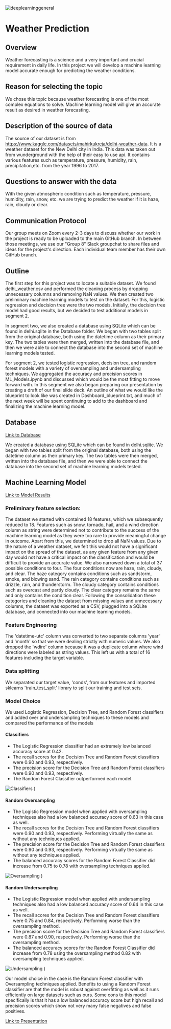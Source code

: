 ![deeplearninggeneral](https://user-images.githubusercontent.com/95719819/168449229-3b4df5d7-3ded-4cda-92c4-9c519a8229c9.png)
# Weather Prediction

## Overview

Weather forecasting is a science and a very important and crucial requirement in daily life. In this project we will develop a machine learning model accurate enough for predicting the weather conditions.

## Reason for selecting the topic

We chose this topic because weather forecasting is one of the most complex equations to solve. Machine learning model will give an accurate result as desired in weather forecasting.

## Description of the source of data

The source of our dataset is from https://www.kaggle.com/datasets/mahirkukreja/delhi-weather-data. It is a weather dataset for the New Delhi city in India. 
This data was taken out from wunderground with the help of their easy to use api. It contains various features such as temperature, pressure, humidity, rain, precipitation,etc. from the year 1996 to 2017.

## Questions to answer with the data

With the given atmospheric condition such as temperature, pressure, humidity, rain, snow, etc. we are trying to predict the weather if it is haze, rain, cloudy or clear.

## Communication Protocol
Our group meets on Zoom every 2-3 days to discuss whether our work in the project is ready to be uploaded to the main GitHub branch. In between those meetings, we use our "Group 8" Slack groupchat to share files and ideas for the project's direction. Each individual team member has their own GitHub branch.

## Outline

The first step for this project was to locate a suitable dataset. We found delhi_weather.csv and performed the cleaning process by dropping unnecessary columns and removing NaN values. We then created two preliminary machine learning models to test on the dataset. For this, logistic regression and decision tree were the two models. Initially, the decision tree model had good results, but we decided to test additional models in segment 2.

In segment two, we also created a database using SQLite which can be found in delhi.sqlite in the Database folder. We began with two tables split from the original database, both using the datetime column as their primary key. The two tables were then merged, written into the database file, and then we were able to connect the database into the second set of machine learning models tested. 

For segment 2, we tested logistic regression, decision tree, and random forest models with a variety of oversampling and undersampling techniques. We aggregated the accuracy and precision scores in ML_Models.ipynb and discussed which would be the most fitting to move forward with. In this segment we also began preparing our presentation by creating a draft of our final slide deck. An outline of what we would like the blueprint to look like was created in Dashboard_blueprint.txt, and much of the next week will be spent continuing to add to the dashboard and finalizing the machine learning model.

## Database
[Link to Database](https://github.com/rankx034/final-project/tree/main/Database "Link to Database")

We created a database using SQLite which can be found in delhi.sqlite. We began with two tables split from the original database, both using the datetime column as their primary key. The two tables were then merged, written into the database file, and then we were able to connect the database into the second set of machine learning models tested. 


## Machine Learning Model
[Link to Model Results](https://github.com/rankx034/final-project/blob/main/ML_Models.ipynb "Link to Model Code")

### Preliminary feature selection: 
The dataset we started with contained 18 features, which we subsequently reduced to 18. Features such as snow, tornado, hail, and a wind direction column as string were determined not to contribute to the success of the machine learning model as they were too rare to provide meaningful change in outcome. Apart from this, we determined to drop all NaN values. Due to the nature of a weather dataset, we felt this would not have a significant impact on the spread of the dataset, as any given feature from any given day would not have a critical impact on the classification and would be difficult to provide an accurate value. We also narrowed down a total of 37 possible conditions to four. The four conditions now are haze, rain, cloudy, and clear. The haze category contains conditions such as sandstorm, smoke, and blowing sand. The rain category contains conditions such as drizzle, rain, and thunderstorm. The cloudy category contains conditions such as overcast and partly cloudy. The clear category remains the same and only contains the condition clear. Following the consolidation these categories and cleaning the dataset from missing values and unnecessary columns, the dataset was exported as a CSV, plugged into a SQLite database, and connected into our machine learning models.

### Feature Engineering
The 'datetime-utc' column was converted to two separate columns 'year' and 'month' so that we were dealing strictly with numeric values. We also dropped the 'wdire' column because it was a duplicate column where wind directions were labeled as string values. This left us with a total of 16 features including the target variable.

### Data splitting
We separated our target value, 'conds', from our features and imported sklearns 'train_test_split' library to split our training and test sets.

### Model Choice

We used Logistic Regression, Decision Tree, and Random Forest classifiers and added over and undersampling techniques to these models and compared the performance of the models

#### Classifiers
- The Logistic Regression classifier had an extremely low balanced accuracy score at 0.42.
- The recall scores for the Decision Tree and Random Forest classifiers were 0.90 and 0.93, respectively.
- The precision score for the Decision Tree and Random Forest classifiers were 0.90 and 0.93, respectively.
- The Random Forest Classifier outperformed each model.

![Classifiers](https://user-images.githubusercontent.com/75644168/170896908-ae426ebd-94fc-4b02-a0e6-ae25c623192b.png)
)

#### Random Oversampling 
- The Logistic Regression model when applied with oversampling techniques also had a low balanced accuracy score of 0.63 in this case as well.
- The recall scores for the Decision Tree and Random Forest classifiers were 0.90 and 0.93, respectively. Performing virtually the same as without any techniques applied.
- The precision score for the Decision Tree and Random Forest classifiers were 0.90 and 0.93, respectively. Performing virtually the same as without any techniques applied.
- The balanced accuracy scores for the Random Forest Classifier did increase from 0.75 to 0.78 with oversampling techniques applied.

![Oversampling](https://user-images.githubusercontent.com/75644168/170896914-88eef73a-b85d-4ff5-b899-68a9a8c2f3f6.png)
)

#### Random Undersampling
- The Logistic Regression model when applied with undersampling techniques also had a low balanced accuracy score of 0.64 in this case as well.
- The recall scores for the Decision Tree and Random Forest classifiers were 0.75 and 0.84, respectively. Performing worse than the oversampling method.
- The precision score for the Decision Tree and Random Forest classifiers were 0.87 and 0.90, respectively. Performing worse than the oversampling method.
- The balanced accuracy scores for the Random Forest Classifier did increase from 0.78 using the oversampling method 0.82 with oversampling techniques applied.

![Undersampling](https://user-images.githubusercontent.com/75644168/170896930-bbac7c3a-07db-4ee7-888a-d1510c5add47.png)
)

Our model choice in the case is the Random Forest classifier with Oversampling techniques applied. Benefits to using a Random Forest classifier are that the model is robust against overfitting as well as it runs efficiently on large datasets such as ours. Some cons to this model specifically is that it has a low balanced accuracy score but high recall and precision scores which show not very many false negatives and false positives.

[Link to Presentation](https://docs.google.com/presentation/d/1KeeU3EgppuTGKXcuOER7i4_vZN0HvCgSK5DiS5jiEsY/edit#slide=id.g12edf083185_0_1 "Link to Presentation")
